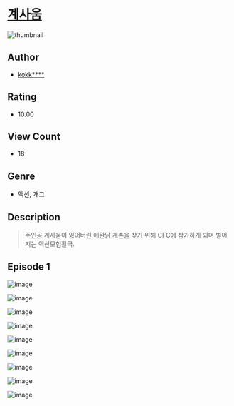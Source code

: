 # [계사움](https://comic.naver.com/challenge/list?titleId=810361)
![thumbnail](https://image-comic.pstatic.net/user_contents_data/challenge_comic/2023/05/23/361019/upload_3544669577184634164_480x623.jpeg)

## Author
- [kokk****](https://comic.naver.com/artistTitle?id=361019)

## Rating
- 10.00

## View Count
- 18

## Genre
- 액션, 개그

## Description
> 주인공 계사움이 잃어버린 애완닭 계촌을 찾기 위해 CFC에 참가하게 되며 벌어지는 액션모험활극.


## Episode 1
![image](https://image-comic.pstatic.net/user_contents_data/challenge_comic/2023/05/23/361019/upload_3688508805843660851.jpeg)

![image](https://image-comic.pstatic.net/user_contents_data/challenge_comic/2023/05/23/361019/upload_3558183700337866598.jpeg)

![image](https://image-comic.pstatic.net/user_contents_data/challenge_comic/2023/05/23/361019/upload_3703144584788259379.jpeg)

![image](https://image-comic.pstatic.net/user_contents_data/challenge_comic/2023/05/23/361019/upload_7076112016547853110.jpeg)

![image](https://image-comic.pstatic.net/user_contents_data/challenge_comic/2023/05/23/361019/upload_7004566803605436259.jpeg)

![image](https://image-comic.pstatic.net/user_contents_data/challenge_comic/2023/05/23/361019/upload_4121465684930093878.jpeg)

![image](https://image-comic.pstatic.net/user_contents_data/challenge_comic/2023/05/23/361019/upload_7233402445479097648.jpeg)

![image](https://image-comic.pstatic.net/user_contents_data/challenge_comic/2023/05/23/361019/upload_7220789969222447926.jpeg)

![image](https://image-comic.pstatic.net/user_contents_data/challenge_comic/2023/05/23/361019/upload_7377287848626709091.jpeg)

